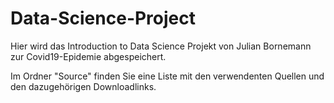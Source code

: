 # Data-Science-Project
Hier wird das Introduction to Data Science Projekt von Julian Bornemann zur Covid19-Epidemie abgespeichert.

Im Ordner "Source" finden Sie eine Liste mit den verwendenten Quellen und den dazugehörigen Downloadlinks.
